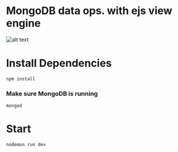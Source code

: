 # MongoDB data ops. with ejs view engine

![alt text](https://imgur.com/download/lcMzStZ)

# Install Dependencies
```
npm install
```

### Make sure MongoDB is running
```
mongod
```
# Start 

```
nodemon run dev
```
